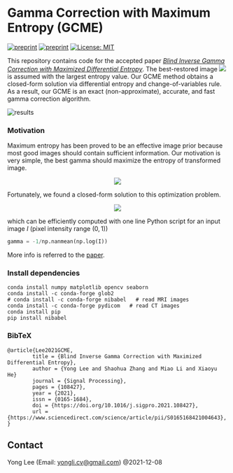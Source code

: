 # Gamma Correction with Maximum Entropy (GCME) 

[![preprint](https://img.shields.io/static/v1?label=Journal&message=Signal_Processing&color=B31B1B)](https://doi.org/10.1016/j.sigpro.2021.108427)
[![preprint](https://img.shields.io/static/v1?label=arXiv&message=2007.02246&color=B31B1B)](http://arxiv.org/abs/2007.02246)
[![License: MIT](https://img.shields.io/badge/License-MIT-yellow.svg)](https://opensource.org/licenses/MIT)


This repository contains code for the accepted paper *[Blind Inverse Gamma Correction with Maximized Differential Entropy](https://doi.org/10.1016/j.sigpro.2021.108427)*. 
The best-restored image 
<img src="https://render.githubusercontent.com/render/math?math=I^\gamma">
 is assumed with the largest entropy value. Our GCME method obtains a closed-form solution via differential entropy and change-of-variables rule. As a result, our GCME is an exact (non-approximate), accurate, and fast gamma correction algorithm.


![results](https://github.com/yongleex/GCME/blob/5d6a2be83f622543f7e04b9c4b15527086bff3d4/images/results.png)

### Motivation
Maximum entropy has been proved to be an effective image prior because most good images should contain sufficient information. 
Our motivation is very simple, the best gamma should maximize the entropy of transformed image.

<p align="center">
<img src="https://render.githubusercontent.com/render/math?math=\gamma^* = \arg\max Entropy(I^\gamma)">
</p>

Fortunately, we found a closed-form solution to this optimization problem.

<p align="center">
<img src="https://render.githubusercontent.com/render/math?math=\gamma^* = -\frac{1}{\int_0^1 p_I(u)\ln(u)du}">
</p>

which can be efficiently computed with one line Python script for an input image $I$ (pixel intensity range $(0,1)$)
```python
gamma = -1/np.nanmean(np.log(I))
```
More info is referred to the [paper](https://doi.org/10.1016/j.sigpro.2021.108427).

### Install dependencies
```
conda install numpy matplotlib opencv seaborn
conda install -c conda-forge glob2
# conda install -c conda-forge nibabel   # read MRI images		
conda install -c conda-forge pydicom   # read CT images
conda install pip
pip install nibabel
```

### BibTeX

```
@article{Lee2021GCME,
		title = {Blind Inverse Gamma Correction with Maximized Differential Entropy},
		author = {Yong Lee and Shaohua Zhang and Miao Li and Xiaoyu He}
		journal = {Signal Processing},
		pages = {108427},
		year = {2021},
		issn = {0165-1684},
		doi = {https://doi.org/10.1016/j.sigpro.2021.108427},
		url = {https://www.sciencedirect.com/science/article/pii/S0165168421004643},
}
```

## Contact
Yong Lee (Email: yongli.cv@gmail.com) @2021-12-08

